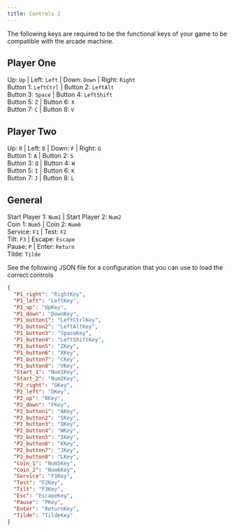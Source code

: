 ```yaml
---
title: Controls 2
---
```


The following keys are required to be the functional keys of your game to be compatible with the
arcade machine.

## Player One

Up: `Up` | Left: `Left` | Down: `Down` | Right: `Right`  
Button 1: `LeftCtrl` | Button 2: `LeftAlt`  
Button 3: `Space` | Button 4: `LeftShift`  
Button 5: `Z` | Button 6: `X`  
Button 7: `C` | Button 8: `V`

## Player Two

Up: `R` | Left: `D` | Down: `F` | Right: `G`  
Button 1: `A` | Button 2: `S`  
Button 3: `Q` | Button 4: `W`  
Button 5: `I` | Button 6: `K`  
Button 7: `J` | Button 8: `L`

## General

Start Player 1: `Num1` | Start Player 2: `Num2`  
Coin 1: `Num5` | Coin 2: `Num6`  
Service: `F1` | Test: `F2`  
Tilt: `F3` | Escape: `Escape`  
Pause: `P` | Enter: `Return`  
Tilde: `Tilde`

See the following JSON file for a configuration that you can use to load the correct controls

```json
{
  "P1_right": "RightKey",
  "P1_left": "LeftKey",
  "P1_up": "UpKey",
  "P1_down": "DownKey",
  "P1_button1": "LeftCtrlKey",
  "P1_button2": "LeftAltKey",
  "P1_button3": "SpaceKey",
  "P1_button4": "LeftShiftKey",
  "P1_button5": "ZKey",
  "P1_button6": "XKey",
  "P1_button7": "CKey",
  "P1_button8": "VKey",
  "Start_1": "Num1Key",
  "Start_2": "Num2Key",
  "P2_right": "GKey",
  "P2_left": "DKey",
  "P2_up": "RKey",
  "P2_down": "FKey",
  "P2_button1": "AKey",
  "P2_button2": "SKey",
  "P2_button3": "QKey",
  "P2_button4": "WKey",
  "P2_button5": "IKey",
  "P2_button6": "KKey",
  "P2_button7": "JKey",
  "P2_button8": "LKey",
  "Coin_1": "Num5Key",
  "Coin_2": "Num6Key",
  "Service": "F1Key",
  "Test": "F2Key",
  "Tilt": "F3Key",
  "Esc": "EscapeKey",
  "Pause": "PKey",
  "Enter": "ReturnKey",
  "Tilde": "TildeKey"
}
```
